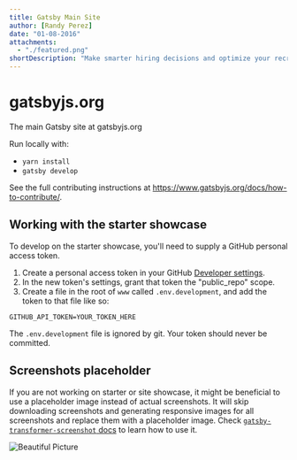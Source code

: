 ```yaml
---
title: Gatsby Main Site
author: [Randy Perez]
date: "01-08-2016"
attachments:
  - "./featured.png"
shortDescription: "Make smarter hiring decisions and optimize your recruitment process."
---
```


# gatsbyjs.org

The main Gatsby site at gatsbyjs.org

Run locally with:

- `yarn install`
- `gatsby develop`

See the full contributing instructions at https://www.gatsbyjs.org/docs/how-to-contribute/.

## Working with the starter showcase

To develop on the starter showcase, you'll need to supply a GitHub personal access token.

1. Create a personal access token in your GitHub [Developer settings](https://github.com/settings/tokens).
2. In the new token's settings, grant that token the "public_repo" scope.
3. Create a file in the root of `www` called `.env.development`, and add the token to that file like so:

```
GITHUB_API_TOKEN=YOUR_TOKEN_HERE
```

The `.env.development` file is ignored by git. Your token should never be committed.

## Screenshots placeholder

If you are not working on starter or site showcase, it might be beneficial to use a placeholder image instead of actual screenshots. It will skip downloading screenshots and generating responsive images for all screenshots and replace them with a placeholder image. Check [`gatsby-transformer-screenshot` docs](http://www.gatsbyjs.org/packages/gatsby-transformer-screenshot#placeholder-image) to learn how to use it.

![Beautiful Picture](./b1img.png)
